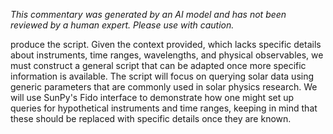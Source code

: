 _This commentary was generated by an AI model and has not been reviewed by a human expert. Please use with caution._

produce the script. Given the context provided, which lacks specific details about instruments, time ranges, wavelengths, and physical observables, we must construct a general script that can be adapted once more specific information is available. The script will focus on querying solar data using generic parameters that are commonly used in solar physics research. We will use SunPy's Fido interface to demonstrate how one might set up queries for hypothetical instruments and time ranges, keeping in mind that these should be replaced with specific details once they are known.
